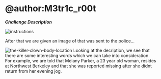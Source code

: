 # @author:M3tr1c_r00t

_**Challenge Description**_

![instructions](https://user-images.githubusercontent.com/99975622/202455677-587ec762-2975-46ce-86e9-fabd8819693d.png)

After that we are given an image of that was sent to the police...

![the-killer-clown-body-location](https://user-images.githubusercontent.com/99975622/202455865-cfe30ea2-174d-48ab-b0f5-60a80f7b97f0.jpg)
Looking at the decription, we see that there are some interesting words which we can take into consideration.<br>
For example, we are told that Melany Parker, a 23 year old woman, resides at Northwest Berkeley and that she was reported missing after she didnt return from her evening jog.
